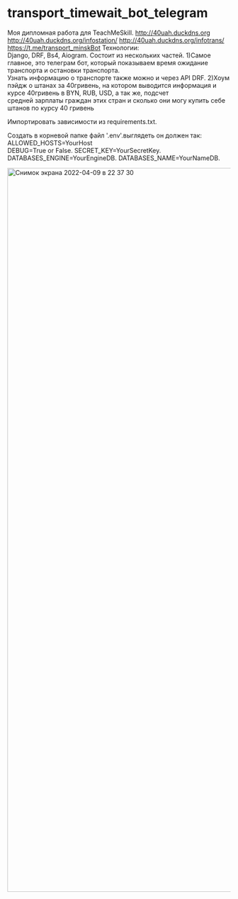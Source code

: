 # transport_timewait_bot_telegram
Моя дипломная работа для TeachMeSkill. 
http://40uah.duckdns.org
http://40uah.duckdns.org/infostation/ 
http://40uah.duckdns.org/infotrans/  
https://t.me/transport_minskBot
Технологии:  
Django, DRF, Bs4, Aiogram. 
Состоит из нескольких частей. 
1)Самое главное, это телеграм бот, который показываем время ожидание транспорта и остановки транспорта.  
Узнать информацию о транспорте также можно и через API DRF. 
2)Хоум пэйдж о штанах за 40гривень, на котором выводится информация и курсе 40гривень в BYN, RUB, USD, а так же, подсчет  
средней зарплаты граждан этих стран и сколько они могу купить себе штанов по курсу 40 гривень
  
  
Импортировать зависимости из requirements.txt. 
   
Создать в корневой папке файл '.env'.выглядеть он должен так:  
ALLOWED_HOSTS=YourHost  
DEBUG=True or False. 
SECRET_KEY=YourSecretKey. 
DATABASES_ENGINE=YourEngineDB. 
DATABASES_NAME=YourNameDB. 

<img width="1635" alt="Снимок экрана 2022-04-09 в 22 37 30" src="https://user-images.githubusercontent.com/15955132/162589172-da374af1-2585-4c5c-b92f-47708db398fa.png">
